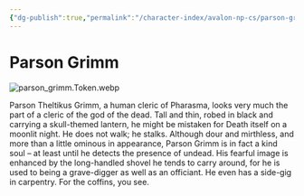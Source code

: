 ```yaml
---
{"dg-publish":true,"permalink":"/character-index/avalon-np-cs/parson-grimm/","title":"Parson Grimm","tags":["JournalEntryPage"]}
---
```


# Parson Grimm
![parson_grimm.Token.webp](/img/user/Voidbound%20token%20images/parson_grimm.Token.webp)

Parson Theltikus Grimm, a human cleric of Pharasma, looks very much the part of a cleric of the god of the dead. Tall and thin, robed in black and carrying a skull-themed lantern, he might be mistaken for Death itself on a moonlit night. He does not walk; he stalks. Although dour and mirthless, and more than a little ominous in appearance, Parson Grimm is in fact a kind soul – at least until he detects the presence of undead. His fearful image is enhanced by the long-handled shovel he tends to carry around, for he is used to being a grave-digger as well as an officiant. He even has a side-gig in carpentry. For the coffins, you see.
